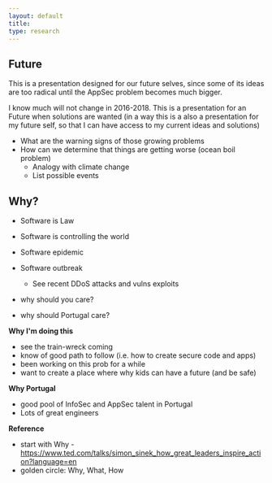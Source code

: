 ```yaml
---
layout: default
title:
type: research
---
```


## Future

This is a presentation designed for our future selves, since some of its ideas are too radical until the AppSec problem becomes much bigger.

I know much will not change in 2016-2018. This is a presentation for an Future when solutions are wanted (in a way this is a also a presentation for my future self, so that I can have access to my current ideas and solutions)

  * What are the warning signs of those growing problems
  * How can we determine that things are getting worse (ocean boil problem)
    * Analogy with climate change
    * List possible events

## Why?

  * Software is Law
  * Software is controlling the world
  * Software epidemic
  * Software outbreak
    * See recent DDoS attacks and vulns exploits

* why should you care?
* why should Portugal care?

**Why I'm doing this**

  * see the train-wreck coming
  * know of good path to follow (i.e. how to create secure code and apps)
  * been working on this prob for a while
  * want to create a place where why kids can have a future (and be safe)

**Why Portugal**

  * good pool of InfoSec and AppSec talent in Portugal
  * Lots of great engineers


**Reference**

* start with Why - https://www.ted.com/talks/simon_sinek_how_great_leaders_inspire_action?language=en
* golden circle: Why, What, How
